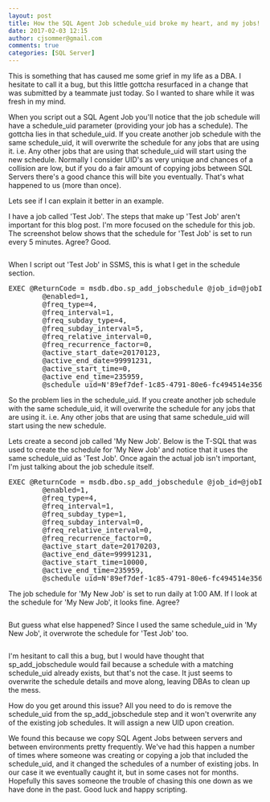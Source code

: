 ```yaml
---
layout: post
title: How the SQL Agent Job schedule_uid broke my heart, and my jobs!
date: 2017-02-03 12:15
author: cjsommer@gmail.com
comments: true
categories: [SQL Server]
---
```

This is something that has caused me some grief in my life as a DBA. I hesitate to call it a bug, but this little gottcha resurfaced in a change that was submitted by a teammate just today. So I wanted to share while it was fresh in my mind.

When you script out a SQL Agent Job you'll notice that the job schedule will have a schedule_uid parameter (providing your job has a schedule). The gottcha lies in that schedule_uid. If you create another job schedule with the same schedule_uid, it will overwrite the schedule for any jobs that are using it. i.e. Any other jobs that are using that schedule_uid will start using the new schedule. Normally I consider UID's as very unique and chances of a collision are low, but if you do a fair amount of copying jobs between SQL Servers there's a good chance this will bite you eventually. That's what happened to us (more than once).

Lets see if I can explain it better in an example.

I have a job called 'Test Job'. The steps that make up 'Test Job' aren't important for this blog post. I'm more focused on the schedule for this job. The screenshot below shows that the schedule for 'Test Job' is set to run every 5 minutes. Agree? Good.

<img alt='' class='alignnone size-full wp-image-1540 ' src='http://www.cjsommer.com/wp-content/uploads/2017/02/img_5894b7b48e1b6.png' />

When I script out 'Test Job' in SSMS, this is what I get in the schedule section.

<pre class="theme:ssms2012 lang:tsql decode:true " title="TSQL for the 'Test Job'  job schedule when scripted from SSMS" >
EXEC @ReturnCode = msdb.dbo.sp_add_jobschedule @job_id=@jobId, @name=N'5 Minutes', 
		@enabled=1, 
		@freq_type=4, 
		@freq_interval=1, 
		@freq_subday_type=4, 
		@freq_subday_interval=5, 
		@freq_relative_interval=0, 
		@freq_recurrence_factor=0, 
		@active_start_date=20170123, 
		@active_end_date=99991231, 
		@active_start_time=0, 
		@active_end_time=235959, 
		@schedule_uid=N'89ef7def-1c85-4791-80e6-fc494514e356'
</pre>

So the problem lies in the schedule_uid. If you create another job schedule with the same schedule_uid, it will overwrite the schedule for any jobs that are using it. i.e. Any other jobs that are using that same schedule_uid will start using the new schedule.

Lets create a second job called 'My New Job'. Below is the T-SQL that was used to create the schedule for 'My New Job' and notice that it uses the same schedule_uid as 'Test Job'. Once again the actual job isn't important, I'm just talking about the job schedule itself.
<pre class="theme:ssms2012 lang:tsql decode:true " title="'My New Job' schedule TSQL. Notice the same schedule_id as 'Test Job'" >
EXEC @ReturnCode = msdb.dbo.sp_add_jobschedule @job_id=@jobId, @name=N'Daily', 
		@enabled=1, 
		@freq_type=4, 
		@freq_interval=1, 
		@freq_subday_type=1, 
		@freq_subday_interval=0, 
		@freq_relative_interval=0, 
		@freq_recurrence_factor=0, 
		@active_start_date=20170203, 
		@active_end_date=99991231, 
		@active_start_time=10000, 
		@active_end_time=235959, 
		@schedule_uid=N'89ef7def-1c85-4791-80e6-fc494514e356'
</pre> 

The job schedule for 'My New Job' is set to run daily at 1:00 AM. If I look at the schedule for 'My New Job', it looks fine. Agree?

<img alt='' class='alignnone size-full wp-image-1532 ' src='http://www.cjsommer.com/wp-content/uploads/2017/02/img_5894b01fcc2f9.png' />

But guess what else happened? Since I used the same schedule_uid in 'My New Job', it overwrote the schedule for 'Test Job' too.

<img alt='' class='alignnone size-full wp-image-1533 ' src='http://www.cjsommer.com/wp-content/uploads/2017/02/img_5894b05d52d70.png' />


I'm hesitant to call this a bug, but I would have thought that sp_add_jobschedule would fail because a schedule with a matching schedule_uid already exists, but that's not the case. It just seems to overwrite the schedule details and move along, leaving DBAs to clean up the mess. 

How do you get around this issue? All you need to do is remove the schedule_uid from the sp_add_jobschedule step and it won't overwrite any of the existing job schedules. It will assign a new UID upon creation.

We found this because we copy SQL Agent Jobs between servers and between environments pretty frequently. We've had this happen a number of times where someone was creating or copying a job that included the schedule_uid, and it changed the schedules of a number of existing jobs. In our case it we eventually caught it, but in some cases not for months. Hopefully this saves someone the trouble of chasing this one down as we have done in the past. Good luck and happy scripting.



